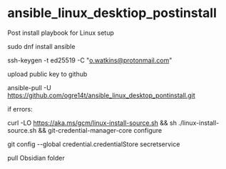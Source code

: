 # ansible_linux_desktiop_postinstall
Post install playbook for Linux setup

sudo dnf install ansible

ssh-keygen -t ed25519 -C "o.watkins@protonmail.com"

upload public key to github

ansible-pull -U https://github.com/ogre14t/ansible_linux_desktop_pontinstall.git 

if errors:

curl -LO https://aka.ms/gcm/linux-install-source.sh &&
sh ./linux-install-source.sh &&
git-credential-manager-core configure

git config --global credential.credentialStore secretservice

pull Obsidian folder
